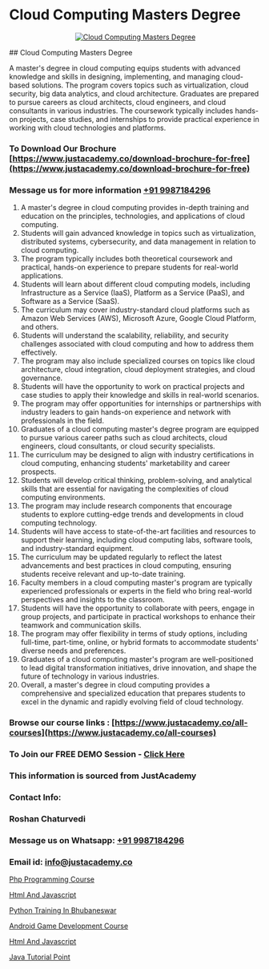 # Cloud Computing Masters Degree

<p align="center">
  <a href="https://justacademy.co/all-courses">
    <img src="https://i.ibb.co/FJQ9DDy/cloud-computing.webp" alt="Cloud Computing Masters Degree">
  </a>
</p>
## Cloud Computing Masters Degree

A master's degree in cloud computing equips students with advanced knowledge and skills in designing, implementing, and managing cloud-based solutions. The program covers topics such as virtualization, cloud security, big data analytics, and cloud architecture. Graduates are prepared to pursue careers as cloud architects, cloud engineers, and cloud consultants in various industries. The coursework typically includes hands-on projects, case studies, and internships to provide practical experience in working with cloud technologies and platforms.
### To Download Our Brochure [https://www.justacademy.co/download-brochure-for-free](https://www.justacademy.co/download-brochure-for-free)
### Message us for more information [+91 9987184296](https://api.whatsapp.com/send?phone=919987184296)
1) A master's degree in cloud computing provides in-depth training and education on the principles, technologies, and applications of cloud computing.
2) Students will gain advanced knowledge in topics such as virtualization, distributed systems, cybersecurity, and data management in relation to cloud computing.
3) The program typically includes both theoretical coursework and practical, hands-on experience to prepare students for real-world applications.
4) Students will learn about different cloud computing models, including Infrastructure as a Service (IaaS), Platform as a Service (PaaS), and Software as a Service (SaaS).
5) The curriculum may cover industry-standard cloud platforms such as Amazon Web Services (AWS), Microsoft Azure, Google Cloud Platform, and others.
6) Students will understand the scalability, reliability, and security challenges associated with cloud computing and how to address them effectively.
7) The program may also include specialized courses on topics like cloud architecture, cloud integration, cloud deployment strategies, and cloud governance.
8) Students will have the opportunity to work on practical projects and case studies to apply their knowledge and skills in real-world scenarios.
9) The program may offer opportunities for internships or partnerships with industry leaders to gain hands-on experience and network with professionals in the field.
10) Graduates of a cloud computing master's degree program are equipped to pursue various career paths such as cloud architects, cloud engineers, cloud consultants, or cloud security specialists.
11) The curriculum may be designed to align with industry certifications in cloud computing, enhancing students' marketability and career prospects.
12) Students will develop critical thinking, problem-solving, and analytical skills that are essential for navigating the complexities of cloud computing environments.
13) The program may include research components that encourage students to explore cutting-edge trends and developments in cloud computing technology.
14) Students will have access to state-of-the-art facilities and resources to support their learning, including cloud computing labs, software tools, and industry-standard equipment.
15) The curriculum may be updated regularly to reflect the latest advancements and best practices in cloud computing, ensuring students receive relevant and up-to-date training.
16) Faculty members in a cloud computing master's program are typically experienced professionals or experts in the field who bring real-world perspectives and insights to the classroom.
17) Students will have the opportunity to collaborate with peers, engage in group projects, and participate in practical workshops to enhance their teamwork and communication skills.
18) The program may offer flexibility in terms of study options, including full-time, part-time, online, or hybrid formats to accommodate students' diverse needs and preferences.
19) Graduates of a cloud computing master's program are well-positioned to lead digital transformation initiatives, drive innovation, and shape the future of technology in various industries.
20) Overall, a master's degree in cloud computing provides a comprehensive and specialized education that prepares students to excel in the dynamic and rapidly evolving field of cloud technology.

### Browse our course links : [https://www.justacademy.co/all-courses](https://www.justacademy.co/all-courses) 
### To Join our FREE DEMO Session - [Click Here](https://www.justacademy.co/register-for-course-demo)


### This information is sourced from JustAcademy
### Contact Info:
### Roshan Chaturvedi
### Message us on Whatsapp: [+91 9987184296](https://api.whatsapp.com/send?phone=919987184296)
### Email id: [info@justacademy.co](mailto:info@justacademy.co)
                
[Php Programming Course](https://www.linkedin.com/pulse/php-programming-course-software-training-sunnyvale-fzcxc?trackingId=c3%2Fmv%2BWepn%2FVSIWjm9uTDA%3D%3D&lipi=urn%3Ali%3Apage%3Ad_flagship3_company_admin%3Bps8c9B%2FKRMCWHgOgNCOx7w%3D%3D)

[Html And Javascript](https://www.linkedin.com/pulse/html-javascript-justacademy-coimbatore-fqbfe?trackingId=aj3VPKpRZ9wC51vo6ryLvg%3D%3D&lipi=urn%3Ali%3Apage%3Ad_flagship3_company_admin%3B7mNmKz24Tx%2BfRDkV0HwLig%3D%3D)

[Python Training In Bhubaneswar](https://medium.com/@AkashSingh2052/python-training-in-bhubaneswar-f753639685a9)

[Android Game Development Course](https://medium.com/@shivamja27/android-game-development-course-ef5524b69b39)

[Html And Javascript](https://justacademyin.github.io/justacademy/html-and-javascript)

[Java Tutorial Point](https://justacademyin.github.io/justacademy/java-tutorial-point)

